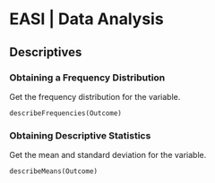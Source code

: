 # EASI | Data Analysis

## Descriptives

###  Obtaining a Frequency Distribution

Get the frequency distribution for the variable.

```{r}
describeFrequencies(Outcome)
```

### Obtaining Descriptive Statistics

Get the mean and standard deviation for the variable.

```{r}
describeMeans(Outcome)
```
